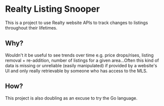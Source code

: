 # Realty Listing Snooper

This is a project to use Realty website APIs to track changes to listings throughout their lifetimes.

## Why?

Wouldn't it be useful to see trends over time e.g. price drops/rises, listing removal + re-addition, number of listings for a given area...Often this kind of data is missing or unreliable (easily manipulated) if provided by a website's UI and only really retrievable by someone who has access to the MLS.

## How?

This project is also doubling as an excuse to try the Go language.